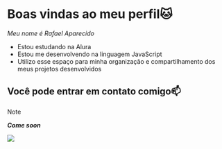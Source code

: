 # Boas vindas ao meu perfil🐱

_Meu nome é Rafael Aparecido_

- Estou estudando na Alura
- Estou me desenvolvendo na linguagem JavaScript
- Utilizo esse espaço para minha organização e compartilhamento dos meus projetos desenvolvidos

## Você pode entrar em contato comigo📫
> [!note]
> ***Come soon***

![](https://media1.tenor.com/m/c9Gb-BYDldoAAAAC/dungeon-meshi-delicious-in-dungeon.gif)
